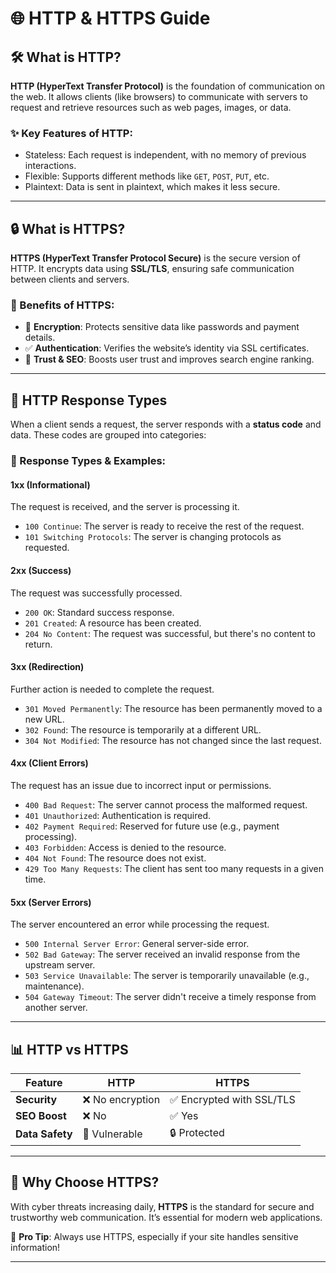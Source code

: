 # 🌐 HTTP & HTTPS Guide

## 🛠 What is HTTP?

**HTTP (HyperText Transfer Protocol)** is the foundation of communication on the web. It allows clients (like browsers) to communicate with servers to request and retrieve resources such as web pages, images, or data.

### ✨ Key Features of HTTP:

- Stateless: Each request is independent, with no memory of previous interactions.
- Flexible: Supports different methods like `GET`, `POST`, `PUT`, etc.
- Plaintext: Data is sent in plaintext, which makes it less secure.

---

## 🔒 What is HTTPS?

**HTTPS (HyperText Transfer Protocol Secure)** is the secure version of HTTP. It encrypts data using **SSL/TLS**, ensuring safe communication between clients and servers.

### 🌟 Benefits of HTTPS:

- 🔐 **Encryption**: Protects sensitive data like passwords and payment details.
- ✅ **Authentication**: Verifies the website’s identity via SSL certificates.
- 🚀 **Trust & SEO**: Boosts user trust and improves search engine ranking.

---

## 📨 HTTP Response Types

When a client sends a request, the server responds with a **status code** and data. These codes are grouped into categories:

### 🔢 Response Types & Examples:

#### **1xx (Informational)**

The request is received, and the server is processing it.

- `100 Continue`: The server is ready to receive the rest of the request.
- `101 Switching Protocols`: The server is changing protocols as requested.

#### **2xx (Success)**

The request was successfully processed.

- `200 OK`: Standard success response.
- `201 Created`: A resource has been created.
- `204 No Content`: The request was successful, but there's no content to return.

#### **3xx (Redirection)**

Further action is needed to complete the request.

- `301 Moved Permanently`: The resource has been permanently moved to a new URL.
- `302 Found`: The resource is temporarily at a different URL.
- `304 Not Modified`: The resource has not changed since the last request.

#### **4xx (Client Errors)**

The request has an issue due to incorrect input or permissions.

- `400 Bad Request`: The server cannot process the malformed request.
- `401 Unauthorized`: Authentication is required.
- `402 Payment Required`: Reserved for future use (e.g., payment processing).
- `403 Forbidden`: Access is denied to the resource.
- `404 Not Found`: The resource does not exist.
- `429 Too Many Requests`: The client has sent too many requests in a given time.

#### **5xx (Server Errors)**

The server encountered an error while processing the request.

- `500 Internal Server Error`: General server-side error.
- `502 Bad Gateway`: The server received an invalid response from the upstream server.
- `503 Service Unavailable`: The server is temporarily unavailable (e.g., maintenance).
- `504 Gateway Timeout`: The server didn't receive a timely response from another server.

---

## 📊 HTTP vs HTTPS

| Feature         | HTTP             | HTTPS                     |
| --------------- | ---------------- | ------------------------- |
| **Security**    | ❌ No encryption | ✅ Encrypted with SSL/TLS |
| **SEO Boost**   | ❌ No            | ✅ Yes                    |
| **Data Safety** | 🛑 Vulnerable    | 🔒 Protected              |

---

## 🚀 Why Choose HTTPS?

With cyber threats increasing daily, **HTTPS** is the standard for secure and trustworthy web communication. It’s essential for modern web applications.

🌟 **Pro Tip**: Always use HTTPS, especially if your site handles sensitive information!

---
